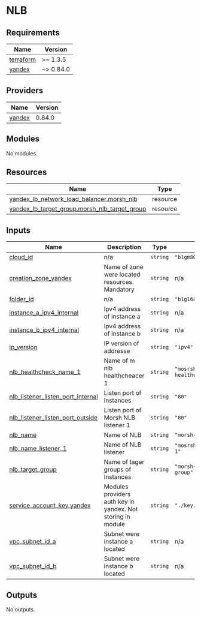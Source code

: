 # NLB

<!-- BEGINNING OF PRE-COMMIT-TERRAFORM DOCS HOOK -->
## Requirements

| Name | Version |
|------|---------|
| <a name="requirement_terraform"></a> [terraform](#requirement\_terraform) | >= 1.3.5 |
| <a name="requirement_yandex"></a> [yandex](#requirement\_yandex) | ~> 0.84.0 |

## Providers

| Name | Version |
|------|---------|
| <a name="provider_yandex"></a> [yandex](#provider\_yandex) | 0.84.0 |

## Modules

No modules.

## Resources

| Name | Type |
|------|------|
| [yandex_lb_network_load_balancer.morsh_nlb](https://registry.terraform.io/providers/yandex-cloud/yandex/latest/docs/resources/lb_network_load_balancer) | resource |
| [yandex_lb_target_group.morsh_nlb_target_group](https://registry.terraform.io/providers/yandex-cloud/yandex/latest/docs/resources/lb_target_group) | resource |

## Inputs

| Name | Description | Type | Default | Required |
|------|-------------|------|---------|:--------:|
| <a name="input_cloud_id"></a> [cloud\_id](#input\_cloud\_id) | n/a | `string` | `"b1gm80drf2f2dk70jc3f"` | no |
| <a name="input_creation_zone_yandex"></a> [creation\_zone\_yandex](#input\_creation\_zone\_yandex) | Name of zone were located resources. Mandatory | `string` | n/a | yes |
| <a name="input_folder_id"></a> [folder\_id](#input\_folder\_id) | n/a | `string` | `"b1g16ac5if9cnssnhfip"` | no |
| <a name="input_instance_a_ipv4_internal"></a> [instance\_a\_ipv4\_internal](#input\_instance\_a\_ipv4\_internal) | Ipv4 address of instance a | `string` | n/a | yes |
| <a name="input_instance_b_ipv4_internal"></a> [instance\_b\_ipv4\_internal](#input\_instance\_b\_ipv4\_internal) | Ipv4 address of instance b | `string` | n/a | yes |
| <a name="input_ip_version"></a> [ip\_version](#input\_ip\_version) | IP version of addresse | `string` | `"ipv4"` | no |
| <a name="input_nlb_healthcheck_name_1"></a> [nlb\_healthcheck\_name\_1](#input\_nlb\_healthcheck\_name\_1) | Name of m nlb healthcheacer 1 | `string` | `"mosrsh-nlb-healthcheck-1"` | no |
| <a name="input_nlb_listener_listen_port_internal"></a> [nlb\_listener\_listen\_port\_internal](#input\_nlb\_listener\_listen\_port\_internal) | Listen port of Instances | `string` | `"80"` | no |
| <a name="input_nlb_listener_listen_port_outside"></a> [nlb\_listener\_listen\_port\_outside](#input\_nlb\_listener\_listen\_port\_outside) | Listen port of Morsh NLB listener 1 | `string` | `"80"` | no |
| <a name="input_nlb_name"></a> [nlb\_name](#input\_nlb\_name) | Name  of NLB | `string` | `"morsh-nlb"` | no |
| <a name="input_nlb_name_listener_1"></a> [nlb\_name\_listener\_1](#input\_nlb\_name\_listener\_1) | Name of NLB listener | `string` | `"mosrsh-nlb-listener-1"` | no |
| <a name="input_nlb_target_group"></a> [nlb\_target\_group](#input\_nlb\_target\_group) | Name of tager groups of Instances | `string` | `"morsh-nlb-target-group"` | no |
| <a name="input_service_account_key_yandex"></a> [service\_account\_key\_yandex](#input\_service\_account\_key\_yandex) | Modules providers auth key in yandex. Not storing in module | `string` | `"./key.json"` | no |
| <a name="input_vpc_subnet_id_a"></a> [vpc\_subnet\_id\_a](#input\_vpc\_subnet\_id\_a) | Subnet were instance a located | `string` | n/a | yes |
| <a name="input_vpc_subnet_id_b"></a> [vpc\_subnet\_id\_b](#input\_vpc\_subnet\_id\_b) | Subnet were instance b located | `string` | n/a | yes |

## Outputs

No outputs.
<!-- END OF PRE-COMMIT-TERRAFORM DOCS HOOK -->
